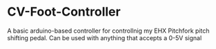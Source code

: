 # CV-Foot-Controller
 A basic arduino-based controller for controllnig my EHX Pitchfork pitch shifting pedal. Can be used with anything that accepts a 0-5V signal
